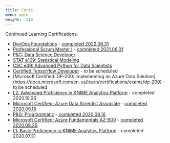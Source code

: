 ```yaml
---
title: Certs
menu: main
weight: -210
---
```


Continued Learning Certifications:

* [DevOps Foundations](https://www.devopsinstitute.com/certifications/devops-foundation/) - [completed 2022.08.31](/files/DevOps_Foundation_Certificate.pdf)
* [Professional Scrum Master I](https://www.scrum.org/professional-scrum-certifications/professional-scrum-master-assessments) - [completed 2021.06.01](https://www.scrum.org/certificates/667739)
* [P&G: Data Science Developer](https://www.credly.com/org/p-g/badge/data-science-developer-l2)
* [STAT e109: Statistical Modeling](https://extension.harvard.edu/course-catalog/courses/introduction-to-statistical-modeling/26040)
* [CSC e49: Advanced Python for Data Scientists](https://www.extension.harvard.edu/course-catalog/courses/advanced-python-for-data-science/25148)
* [Certified Tensorflow Developer](https://www.tensorflow.org/certificate) - to be scheduled
* [Microsoft Certified: DP-200: Implementing an Azure Data Solution] (<https://docs.microsoft.com/en-us/learn/certifications/exams/dp-200>) - to be scheduled
* [L2: Advanced Proficiency in KNIME Analytics Platform](https://www.knime.com/certification-program) - completed 2020.10.06
* [Microsoft Certified: Azure Data Scientist Associate](https://docs.microsoft.com/en-us/learn/certifications/azure-data-scientist) - [completed 2020.09.18](https://www.youracclaim.com/badges/13acbab2-1e8a-4f65-96c7-28ef2d0d99bf)
* [P&G: Programmatic](https://www.youracclaim.com/organizations/p-g/badges) - [completed 2020.08.16]()
* [Microsoft Certified: Azure Fundamentals AZ-900](https://docs.microsoft.com/en-us/learn/certifications/azure-fundamentals) - [completed 2020.08.26](https://www.youracclaim.com/badges/3322ce3f-f5a2-4d56-a2b7-cd3678597c93/public_url)
* [L1: Basic Proficiency in KNIME Analytics Platform](https://www.knime.com/certification-program) - completed 2020.07.31
